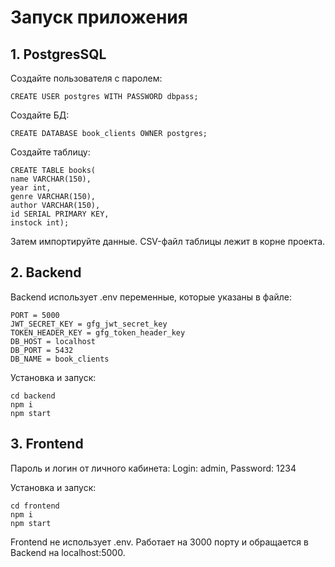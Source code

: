 # Запуск приложения #
## 1. PostgresSQL ##

Создайте пользователя с паролем:
```
CREATE USER postgres WITH PASSWORD dbpass;
```
Создайте БД:
```
CREATE DATABASE book_clients OWNER postgres;
```
Создайте таблицу:
```
CREATE TABLE books(
name VARCHAR(150),
year int,
genre VARCHAR(150),
author VARCHAR(150),
id SERIAL PRIMARY KEY,
instock int);
```
Затем импортируйте данные.
CSV-файл таблицы лежит в корне проекта.

## 2. Backend
Backend использует .env переменные, которые указаны в файле:
```
PORT = 5000
JWT_SECRET_KEY = gfg_jwt_secret_key
TOKEN_HEADER_KEY = gfg_token_header_key
DB_HOST = localhost
DB_PORT = 5432
DB_NAME = book_clients
```

Установка и запуск:
```
cd backend
npm i
npm start
```

## 3. Frontend ##
Пароль и логин от личного кабинета:
Login: admin,
Password: 1234

Установка и запуск:
```
cd frontend
npm i
npm start
```
Frontend не использует .env. Работает на 3000 порту и обращается в Backend на localhost:5000.



